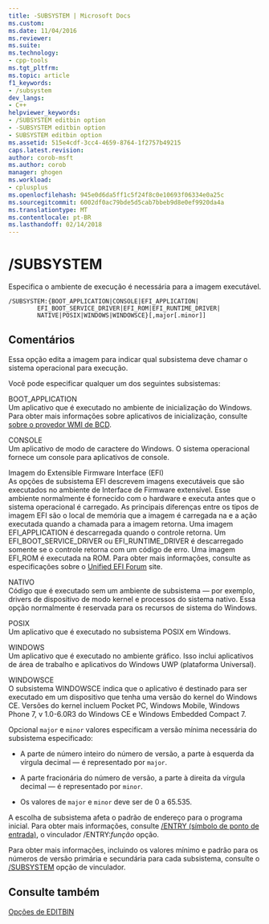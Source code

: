 ```yaml
---
title: -SUBSYSTEM | Microsoft Docs
ms.custom: 
ms.date: 11/04/2016
ms.reviewer: 
ms.suite: 
ms.technology:
- cpp-tools
ms.tgt_pltfrm: 
ms.topic: article
f1_keywords:
- /subsystem
dev_langs:
- C++
helpviewer_keywords:
- /SUBSYSTEM editbin option
- -SUBSYSTEM editbin option
- SUBSYSTEM editbin option
ms.assetid: 515e4cdf-3cc4-4659-8764-1f2757b49215
caps.latest.revision: 
author: corob-msft
ms.author: corob
manager: ghogen
ms.workload:
- cplusplus
ms.openlocfilehash: 945e0d6da5ff1c5f24f8c0e10693f06334e0a25c
ms.sourcegitcommit: 6002df0ac79bde5d5cab7bbeb9d8e0ef9920da4a
ms.translationtype: MT
ms.contentlocale: pt-BR
ms.lasthandoff: 02/14/2018
---
```

# <a name="subsystem"></a>/SUBSYSTEM
Especifica o ambiente de execução é necessária para a imagem executável.  
  
```  
/SUBSYSTEM:{BOOT_APPLICATION|CONSOLE|EFI_APPLICATION|  
        EFI_BOOT_SERVICE_DRIVER|EFI_ROM|EFI_RUNTIME_DRIVER|  
        NATIVE|POSIX|WINDOWS|WINDOWSCE}[,major[.minor]]  
```  
  
## <a name="remarks"></a>Comentários  
 Essa opção edita a imagem para indicar qual subsistema deve chamar o sistema operacional para execução.  
  
 Você pode especificar qualquer um dos seguintes subsistemas:  
  
 BOOT_APPLICATION  
 Um aplicativo que é executado no ambiente de inicialização do Windows. Para obter mais informações sobre aplicativos de inicialização, consulte [sobre o provedor WMI de BCD](http://msdn.microsoft.com/library/aa362639.aspx).  
  
 CONSOLE  
 Um aplicativo de modo de caractere do Windows. O sistema operacional fornece um console para aplicativos de console.  
  
 Imagem do Extensible Firmware Interface (EFI)  
 As opções de subsistema EFI descrevem imagens executáveis que são executados no ambiente de Interface de Firmware extensível. Esse ambiente normalmente é fornecido com o hardware e executa antes que o sistema operacional é carregado. As principais diferenças entre os tipos de imagem EFI são o local de memória que a imagem é carregada na e a ação executada quando a chamada para a imagem retorna. Uma imagem EFI_APPLICATION é descarregada quando o controle retorna. Um EFI_BOOT_SERVICE_DRIVER ou EFI_RUNTIME_DRIVER é descarregado somente se o controle retorna com um código de erro. Uma imagem EFI_ROM é executada na ROM. Para obter mais informações, consulte as especificações sobre o [Unified EFI Forum](http://www.uefi.org/) site.  
  
 NATIVO  
 Código que é executado sem um ambiente de subsistema — por exemplo, drivers de dispositivo de modo kernel e processos do sistema nativo. Essa opção normalmente é reservada para os recursos de sistema do Windows.  
  
 POSIX  
 Um aplicativo que é executado no subsistema POSIX em Windows.  
  
 WINDOWS  
 Um aplicativo que é executado no ambiente gráfico. Isso inclui aplicativos de área de trabalho e aplicativos do Windows UWP (plataforma Universal).  
  
 WINDOWSCE  
 O subsistema WINDOWSCE indica que o aplicativo é destinado para ser executado em um dispositivo que tenha uma versão do kernel do Windows CE. Versões do kernel incluem Pocket PC, Windows Mobile, Windows Phone 7, v 1.0-6.0R3 do Windows CE e Windows Embedded Compact 7.  
  
 Opcional `major` e `minor` valores especificam a versão mínima necessária do subsistema especificado:  
  
-   A parte de número inteiro do número de versão, a parte à esquerda da vírgula decimal — é representado por `major`.  
  
-   A parte fracionária do número de versão, a parte à direita da vírgula decimal — é representado por `minor`.  
  
-   Os valores de `major` e `minor` deve ser de 0 a 65.535.  
  
 A escolha de subsistema afeta o padrão de endereço para o programa inicial. Para obter mais informações, consulte [/ENTRY (símbolo de ponto de entrada)](../../build/reference/entry-entry-point-symbol.md), o vinculador /ENTRY:*função* opção.  
  
 Para obter mais informações, incluindo os valores mínimo e padrão para os números de versão primária e secundária para cada subsistema, consulte o [/SUBSYSTEM](../../build/reference/subsystem-specify-subsystem.md) opção de vinculador.  
  
## <a name="see-also"></a>Consulte também  
 [Opções de EDITBIN](../../build/reference/editbin-options.md)